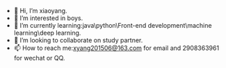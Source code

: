 - 👋 Hi, I’m xiaoyang.
- 👀 I’m interested in boys.
- 🌱 I’m currently learning:java\python\Front-end development\machine learning\deep learning.
- 💞️ I’m looking to collaborate on study partner.
- 📫 How to reach me:xyang201506@163.com for email and 2908363961 for wechat or QQ.

<!---
xy201503/xy201503 is a ✨ special ✨ repository because its `README.md` (this file) appears on your GitHub profile.
You can click the Preview link to take a look at your changes.
--->
